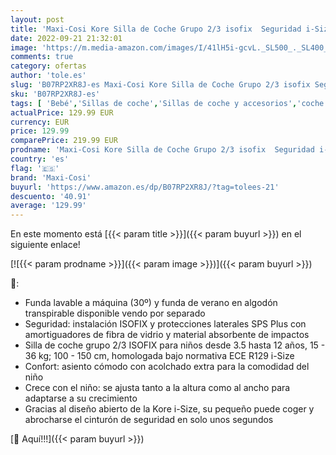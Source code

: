 ```yaml
---
layout: post
title: 'Maxi-Cosi Kore Silla de Coche Grupo 2/3 isofix  Seguridad i-Size y Side Protection System SPS  para niños 4-12 años  100-150 cm  color Authentic Black'
date: 2022-09-21 21:32:01
image: 'https://m.media-amazon.com/images/I/41lH5i-gcvL._SL500_._SL400_.jpg'
comments: true
category: ofertas
author: 'tole.es'
slug: 'B07RP2XR8J-es Maxi-Cosi Kore Silla de Coche Grupo 2/3 isofix Seguridad...'
sku: 'B07RP2XR8J-es'
tags: [ 'Bebé','Sillas de coche','Sillas de coche y accesorios','coche','de','isofix','maxi-cosi','silla','🇪🇸', ]
actualPrice: 129.99 EUR
currency: EUR
price: 129.99
comparePrice: 219.99 EUR
prodname: 'Maxi-Cosi Kore Silla de Coche Grupo 2/3 isofix  Seguridad i-Size y Side Protection System SPS  para niños 4-12 años  100-150 cm  color Authentic Black'
country: 'es'
flag: '🇪🇸'
brand: 'Maxi-Cosi'
buyurl: 'https://www.amazon.es/dp/B07RP2XR8J/?tag=tolees-21'
descuento: '40.91'
average: '129.99'
---
```


En este momento está [{{< param title >}}]({{< param buyurl >}}) en el siguiente enlace!

[![{{< param prodname >}}]({{< param image >}})]({{< param buyurl >}})

🔎:

- Funda lavable a máquina (30º) y funda de verano en algodón transpirable disponible vendo por separado
- Seguridad: instalación ISOFIX y protecciones laterales SPS Plus con amortiguadores de fibra de vidrio y material absorbente de impactos
- Silla de coche grupo 2/3 ISOFIX para niños desde 3.5 hasta 12 años, 15 - 36 kg; 100 - 150 cm, homologada bajo normativa ECE R129 i-Size
- Confort: asiento cómodo con acolchado extra para la comodidad del niño
- Crece con el niño: se ajusta tanto a la altura como al ancho para adaptarse a su crecimiento
- Gracias al diseño abierto de la Kore i-Size, su pequeño puede coger y abrocharse el cinturón de seguridad en solo unos segundos

[🛒 Aquí!!!]({{< param buyurl >}})
